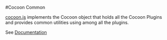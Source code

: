 #Cocoon Common

[cocoon.js](src/js/cocoon.js) implements the Cocoon object that holds all the Cocoon Plugins and provides common utilities using among all the plugins.

See [Documentation](http://ludei.github.io/cocoon-common/dist/doc/js/)